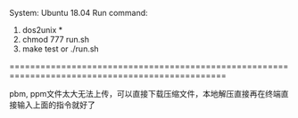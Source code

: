 System: Ubuntu 18.04
Run command:
1) dos2unix *
2) chmod 777 run.sh
3) make test or ./run.sh

================================================================================================

pbm, ppm文件太大无法上传，可以直接下载压缩文件，本地解压直接再在终端直接输入上面的指令就好了
